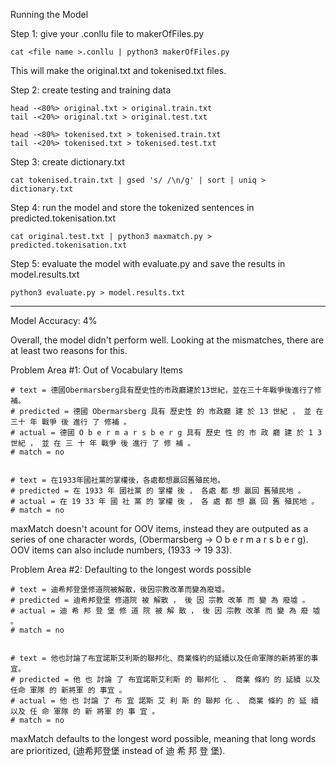 Running the Model

Step 1: give your .conllu file to makerOfFiles.py
	
	cat <file name >.conllu | python3 makerOfFiles.py

This will make the original.txt and tokenised.txt files.


Step 2: create testing and training data

	head -<80%> original.txt > original.train.txt
	tail -<20%> original.txt > original.test.txt

	head -<80%> tokenised.txt > tokenised.train.txt
	tail -<20%> tokenised.txt > tokenised.test.txt


Step 3: create dictionary.txt

	cat tokenised.train.txt | gsed 's/ /\n/g' | sort | uniq > dictionary.txt


Step 4: run the model and store the tokenized sentences in predicted.tokenisation.txt 

	cat original.test.txt | python3 maxmatch.py > predicted.tokenisation.txt  


Step 5: evaluate the model with evaluate.py and save the results in model.results.txt

	python3 evaluate.py > model.results.txt

	
--------------------------------------------------------------------------------------------
Model Accuracy: 4%

Overall, the model didn't perform well. Looking at the mismatches, there are at least two reasons 
for this. 

Problem Area #1: Out of Vocabulary Items

	# text = 德國Obermarsberg具有歷史性的市政廳建於13世紀，並在三十年戰爭後進行了修補。
	# predicted = 德國 Obermarsberg 具有 歷史性 的 市政廳 建 於 13 世紀 ， 並 在 三十 年 戰爭 後 進行 了 修補 。
	# actual = 德國 O b e r m a r s b e r g 具有 歷史 性 的 市 政 廳 建 於 1 3 世紀 ， 並 在 三 十 年 戰爭 後 進行 了 修 補 。
	# match = no


	# text = 在1933年國社黨的掌權後，各處都想贏回舊殖民地。	
	# predicted = 在 1933 年 國社黨 的 掌權 後 ， 各處 都 想 贏回 舊殖民地 。
	# actual = 在 19 33 年 國 社 黨 的 掌權 後 ， 各 處 都 想 贏 回 舊 殖民地 。
	# match = no

maxMatch doesn't acount for OOV items, instead they are outputed as a series of one character words, (Obermarsberg -> O b e r m a r s b e r g). 
OOV items can also include numbers, (1933 -> 19 33).


Problem Area #2: Defaulting to the longest words possible

	# text = 迪希邦登堡修道院被解散，後因宗教改革而變為廢墟。
	# predicted = 迪希邦登堡 修道院 被 解散 ， 後 因 宗教 改革 而 變 為 廢墟 。
	# actual = 迪 希 邦 登 堡 修 道 院 被 解 散 ， 後 因 宗教 改革 而 變 為 廢 墟 。
	# match = no


	# text = 他也討論了布宜諾斯艾利斯的聯邦化、商業條約的延續以及任命軍隊的新將軍的事宜。
	# predicted = 他 也 討論 了 布宜諾斯艾利斯 的 聯邦化 、 商業 條約 的 延續 以及 任命 軍隊 的 新將軍 的 事宜 。
	# actual = 他 也 討論 了 布 宜 諾斯 艾 利 斯 的 聯邦 化 、 商業 條約 的 延 續 以及 任 命 軍隊 的 新 將軍 的 事 宜 。
	# match = no

maxMatch defaults to the longest word possible, meaning that long words are prioritized, (迪希邦登堡 instead of 迪 希 邦 登 堡).
